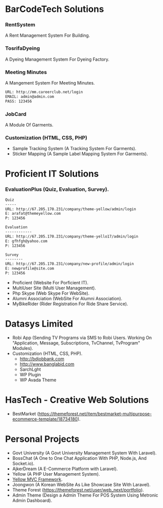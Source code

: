 # BarCodeTech Solutions

### RentSystem
A Rent Management System For Building.

### TosrifaDyeing
A Dyeing Management System For Dyeing Factory.

### Meeting Minutes
A Mangement System For Meeting Minutes.
```bash
URL: http://mm.careerclub.net/login
EMAIL: admin@admin.com
PASS: 123456
```
### JobCard
A Module Of Garments. 

### Customization (HTML, CSS, PHP)
* Sample Tracking System (A Tracking System For Garments).
* Sticker Mapping (A Sample Label Mapping System For Garments).

# Proficient IT Solutions

### EvaluationPlus (Quiz, Evaluation, Survey).
```bash
Quiz
-----
URL: http://67.205.170.231/company/theme-yellow/admin/login
E: arafat@themeyellow.com
P: 123456

Evaluation
------------
URL: http://67.205.170.231/company/theme-yello17/admin/login
E: gfhfgh@yahoo.com
P: 123456

Survey
--------
URL: http://67.205.170.231/company/new-profile/admin/login
E: newprofile@site.com 
P: 123456
```

* Proficient (Website For Porficient IT).
* MultiUser Site (Multi User Management).
* Php Skype (Web Skype For WebSite).
* Alumni Association (WebSite For Alumni Association).
* MyBikeRider (Rider Registration For Ride Share Service).

# Datasys Limited

* Robi App (Sending TV Programs via SMS to Robi Users. Working On "Application, Message, Subscriptions, TvChannel, TvProgram" Modules).
* Customization (HTML, CSS, PHP).
  - http://bdjobbank.com
  - http://www.banglabid.com
  - SarchLght
  - WP Plugin
  - WP Avada Theme

# HasTech - Creative Web Solutions

* BestMarket (https://themeforest.net/item/bestmarket-multipurpose-ecommerce-template/18734180).

# Personal Projects

* Govt University (A Govt University Management System With Laravel).
* BossChat (A One to One Chat Application With PHP, Node.js, And Socket.io).
* AjkerDream (A E-Commerce Platform with Laravel).
* Yellow (A PHP User Management System).
* [Yellow MVC Framework](https://github.com/iarafat/yellow-mvc-framework).
* Joongwon (A Korean WebSite As Like Showcase Site With Laravel).
* Theme Forest (https://themeforest.net/user/web_next/portfolio).
* Admin Theme (Design a Admin Theme For POS System Using Metronic Admin Dashboard).
 
 

